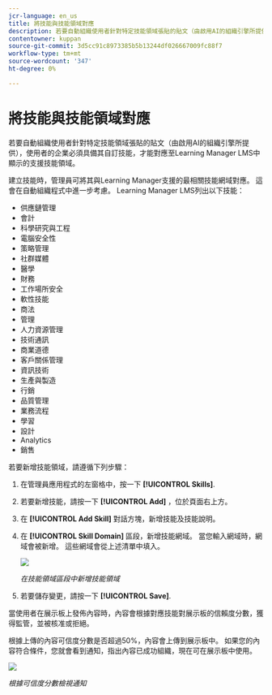 ```yaml
---
jcr-language: en_us
title: 將技能與技能領域對應
description: 若要自動組織使用者針對特定技能領域張貼的貼文（由啟用AI的組織引擎所提供），使用者的企業必須具備其自訂技能，才能對應至Learning Manager LMS中顯示的支援技能領域。
contentowner: kuppan
source-git-commit: 3d5cc91c8973385b5b13244df026667009fc88f7
workflow-type: tm+mt
source-wordcount: '347'
ht-degree: 0%

---
```




# 將技能與技能領域對應

若要自動組織使用者針對特定技能領域張貼的貼文（由啟用AI的組織引擎所提供），使用者的企業必須具備其自訂技能，才能對應至Learning Manager LMS中顯示的支援技能領域。

建立技能時，管理員可將其與Learning Manager支援的最相關技能網域對應。 這會在自動組織程式中進一步考慮。 Learning Manager LMS列出以下技能：

* 供應鏈管理
* 會計
* 科學研究與工程
* 電腦安全性
* 策略管理
* 社群媒體
* 醫學
* 財務
* 工作場所安全
* 軟性技能
* 商法
* 管理
* 人力資源管理
* 技術通訊
* 商業道德
* 客戶關係管理
* 資訊技術
* 生產與製造
* 行銷
* 品質管理
* 業務流程
* 學習
* 設計
* Analytics
* 銷售

若要新增技能領域，請遵循下列步驟：

1. 在管理員應用程式的左窗格中，按一下 **[!UICONTROL Skills]**.
1. 若要新增技能，請按一下 **[!UICONTROL Add]** ，位於頁面右上方。
1. 在 **[!UICONTROL Add Skill]** 對話方塊，新增技能及技能說明。
1. 在 **[!UICONTROL Skill Domain]** 區段，新增技能網域。 當您輸入網域時，網域會被新增。 這些網域會從上述清單中填入。

   ![](assets/skill-domain-mapping.png)

   *在技能領域區段中新增技能領域*

1. 若要儲存變更，請按一下 **[!UICONTROL Save]**.

當使用者在展示板上發佈內容時，內容會根據對應技能對展示板的信賴度分數，獲得監管，並被核准或拒絕。

<!--![](assets/content-uploaded.png)-->

根據上傳的內容可信度分數是否超過50%，內容會上傳到展示板中。 如果您的內容符合條件，您就會看到通知，指出內容已成功組織，現在可在展示板中使用。

![](assets/curation-notification.png)

*根據可信度分數檢視通知*

